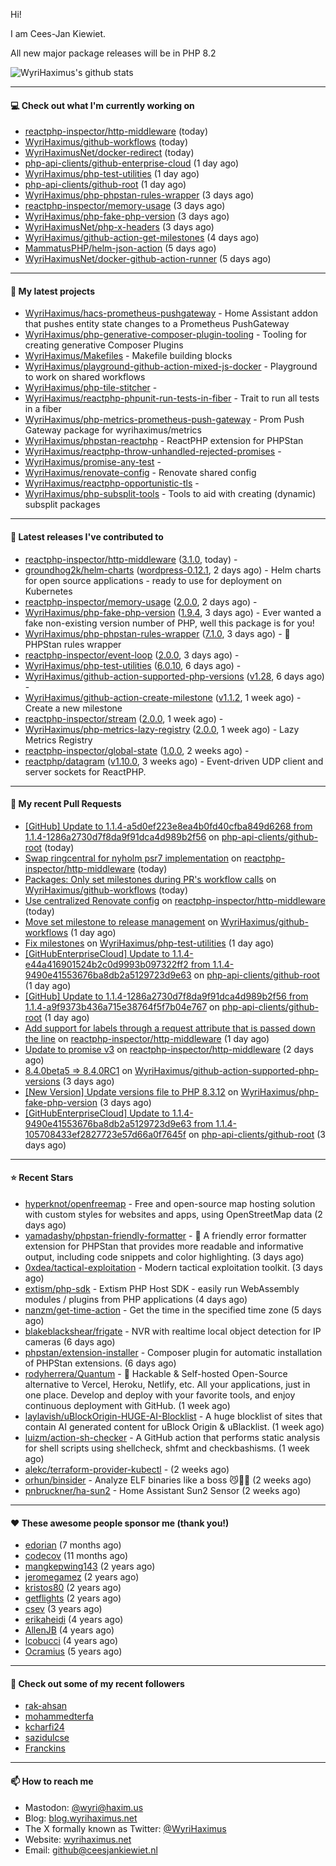 Hi!

I am Cees-Jan Kiewiet.

All new major package releases will be in PHP 8.2

![WyriHaximus's github stats](https://github-readme-stats.vercel.app/api?username=WyriHaximus&show_icons=true)

---

#### 💻 Check out what I'm currently working on

- [reactphp-inspector/http-middleware](https://github.com/reactphp-inspector/http-middleware) (today)
- [WyriHaximus/github-workflows](https://github.com/WyriHaximus/github-workflows) (today)
- [WyriHaximusNet/docker-redirect](https://github.com/WyriHaximusNet/docker-redirect) (today)
- [php-api-clients/github-enterprise-cloud](https://github.com/php-api-clients/github-enterprise-cloud) (1 day ago)
- [WyriHaximus/php-test-utilities](https://github.com/WyriHaximus/php-test-utilities) (1 day ago)
- [php-api-clients/github-root](https://github.com/php-api-clients/github-root) (1 day ago)
- [WyriHaximus/php-phpstan-rules-wrapper](https://github.com/WyriHaximus/php-phpstan-rules-wrapper) (3 days ago)
- [reactphp-inspector/memory-usage](https://github.com/reactphp-inspector/memory-usage) (3 days ago)
- [WyriHaximus/php-fake-php-version](https://github.com/WyriHaximus/php-fake-php-version) (3 days ago)
- [WyriHaximusNet/php-x-headers](https://github.com/WyriHaximusNet/php-x-headers) (3 days ago)
- [WyriHaximus/github-action-get-milestones](https://github.com/WyriHaximus/github-action-get-milestones) (4 days ago)
- [MammatusPHP/helm-json-action](https://github.com/MammatusPHP/helm-json-action) (5 days ago)
- [WyriHaximusNet/docker-github-action-runner](https://github.com/WyriHaximusNet/docker-github-action-runner) (5 days ago)

---

#### 🌱 My latest projects

- [WyriHaximus/hacs-prometheus-pushgateway](https://github.com/WyriHaximus/hacs-prometheus-pushgateway) - Home Assistant addon that pushes entity state changes to a Prometheus PushGateway
- [WyriHaximus/php-generative-composer-plugin-tooling](https://github.com/WyriHaximus/php-generative-composer-plugin-tooling) - Tooling for creating generative Composer Plugins
- [WyriHaximus/Makefiles](https://github.com/WyriHaximus/Makefiles) - Makefile building blocks
- [WyriHaximus/playground-github-action-mixed-js-docker](https://github.com/WyriHaximus/playground-github-action-mixed-js-docker) - Playground to work on shared workflows
- [WyriHaximus/php-tile-stitcher](https://github.com/WyriHaximus/php-tile-stitcher) - 
- [WyriHaximus/reactphp-phpunit-run-tests-in-fiber](https://github.com/WyriHaximus/reactphp-phpunit-run-tests-in-fiber) - Trait to run all tests in a fiber
- [WyriHaximus/php-metrics-prometheus-push-gateway](https://github.com/WyriHaximus/php-metrics-prometheus-push-gateway) - Prom Push Gateway package for wyrihaximus/metrics
- [WyriHaximus/phpstan-reactphp](https://github.com/WyriHaximus/phpstan-reactphp) - ReactPHP extension for PHPStan
- [WyriHaximus/reactphp-throw-unhandled-rejected-promises](https://github.com/WyriHaximus/reactphp-throw-unhandled-rejected-promises) - 
- [WyriHaximus/promise-any-test](https://github.com/WyriHaximus/promise-any-test) - 
- [WyriHaximus/renovate-config](https://github.com/WyriHaximus/renovate-config) - Renovate shared config
- [WyriHaximus/reactphp-opportunistic-tls](https://github.com/WyriHaximus/reactphp-opportunistic-tls) - 
- [WyriHaximus/php-subsplit-tools](https://github.com/WyriHaximus/php-subsplit-tools) - Tools to aid with creating (dynamic) subsplit packages

---

#### 🔭 Latest releases I've contributed to

- [reactphp-inspector/http-middleware](https://github.com/reactphp-inspector/http-middleware) ([3.1.0](https://github.com/reactphp-inspector/http-middleware/releases/tag/3.1.0), today) - 
- [groundhog2k/helm-charts](https://github.com/groundhog2k/helm-charts) ([wordpress-0.12.1](https://github.com/groundhog2k/helm-charts/releases/tag/wordpress-0.12.1), 2 days ago) - Helm charts for open source applications - ready to use for deployment on Kubernetes
- [reactphp-inspector/memory-usage](https://github.com/reactphp-inspector/memory-usage) ([2.0.0](https://github.com/reactphp-inspector/memory-usage/releases/tag/2.0.0), 2 days ago) - 
- [WyriHaximus/php-fake-php-version](https://github.com/WyriHaximus/php-fake-php-version) ([1.9.4](https://github.com/WyriHaximus/php-fake-php-version/releases/tag/1.9.4), 3 days ago) - Ever wanted a fake non-existing version number of PHP, well this package is for you!
- [WyriHaximus/php-phpstan-rules-wrapper](https://github.com/WyriHaximus/php-phpstan-rules-wrapper) ([7.1.0](https://github.com/WyriHaximus/php-phpstan-rules-wrapper/releases/tag/7.1.0), 3 days ago) - 🌯 PHPStan rules wrapper
- [reactphp-inspector/event-loop](https://github.com/reactphp-inspector/event-loop) ([2.0.0](https://github.com/reactphp-inspector/event-loop/releases/tag/2.0.0), 3 days ago) - 
- [WyriHaximus/php-test-utilities](https://github.com/WyriHaximus/php-test-utilities) ([6.0.10](https://github.com/WyriHaximus/php-test-utilities/releases/tag/6.0.10), 6 days ago) - 
- [WyriHaximus/github-action-supported-php-versions](https://github.com/WyriHaximus/github-action-supported-php-versions) ([v1.28](https://github.com/WyriHaximus/github-action-supported-php-versions/releases/tag/v1.28), 6 days ago) - 
- [WyriHaximus/github-action-create-milestone](https://github.com/WyriHaximus/github-action-create-milestone) ([v1.1.2](https://github.com/WyriHaximus/github-action-create-milestone/releases/tag/v1.1.2), 1 week ago) - Create a new milestone
- [reactphp-inspector/stream](https://github.com/reactphp-inspector/stream) ([2.0.0](https://github.com/reactphp-inspector/stream/releases/tag/2.0.0), 1 week ago) - 
- [WyriHaximus/php-metrics-lazy-registry](https://github.com/WyriHaximus/php-metrics-lazy-registry) ([2.0.0](https://github.com/WyriHaximus/php-metrics-lazy-registry/releases/tag/2.0.0), 1 week ago) - Lazy Metrics Registry
- [reactphp-inspector/global-state](https://github.com/reactphp-inspector/global-state) ([1.0.0](https://github.com/reactphp-inspector/global-state/releases/tag/1.0.0), 2 weeks ago) - 
- [reactphp/datagram](https://github.com/reactphp/datagram) ([v1.10.0](https://github.com/reactphp/datagram/releases/tag/v1.10.0), 3 weeks ago) - Event-driven UDP client and server sockets for ReactPHP.

---

#### 🔨 My recent Pull Requests

- [[GitHub] Update to 1.1.4-a5d0ef223e8ea4b0fd40cfba849d6268 from 1.1.4-1286a2730d7f8da9f91dca4d989b2f56](https://github.com/php-api-clients/github-root/pull/1301) on [php-api-clients/github-root](https://github.com/php-api-clients/github-root) (today)
- [Swap ringcentral for nyholm psr7 implementation](https://github.com/reactphp-inspector/http-middleware/pull/78) on [reactphp-inspector/http-middleware](https://github.com/reactphp-inspector/http-middleware) (today)
- [Packages: Only set milestones during PR&#39;s workflow calls](https://github.com/WyriHaximus/github-workflows/pull/42) on [WyriHaximus/github-workflows](https://github.com/WyriHaximus/github-workflows) (today)
- [Use centralized Renovate config](https://github.com/reactphp-inspector/http-middleware/pull/77) on [reactphp-inspector/http-middleware](https://github.com/reactphp-inspector/http-middleware) (today)
- [Move set milestone to release management](https://github.com/WyriHaximus/github-workflows/pull/41) on [WyriHaximus/github-workflows](https://github.com/WyriHaximus/github-workflows) (1 day ago)
- [Fix milestones](https://github.com/WyriHaximus/php-test-utilities/pull/944) on [WyriHaximus/php-test-utilities](https://github.com/WyriHaximus/php-test-utilities) (1 day ago)
- [[GitHubEnterpriseCloud] Update to 1.1.4-e44a416901524b2c0d9993b097322ff2 from 1.1.4-9490e41553676ba8db2a5129723d9e63](https://github.com/php-api-clients/github-root/pull/1300) on [php-api-clients/github-root](https://github.com/php-api-clients/github-root) (1 day ago)
- [[GitHub] Update to 1.1.4-1286a2730d7f8da9f91dca4d989b2f56 from 1.1.4-a9f9373b436a715e38764f5f7b04e767](https://github.com/php-api-clients/github-root/pull/1299) on [php-api-clients/github-root](https://github.com/php-api-clients/github-root) (1 day ago)
- [Add support for labels through a request attribute that is passed down the line](https://github.com/reactphp-inspector/http-middleware/pull/76) on [reactphp-inspector/http-middleware](https://github.com/reactphp-inspector/http-middleware) (1 day ago)
- [Update to promise v3](https://github.com/reactphp-inspector/http-middleware/pull/75) on [reactphp-inspector/http-middleware](https://github.com/reactphp-inspector/http-middleware) (2 days ago)
- [8.4.0beta5 =&gt; 8.4.0RC1](https://github.com/WyriHaximus/github-action-supported-php-versions/pull/58) on [WyriHaximus/github-action-supported-php-versions](https://github.com/WyriHaximus/github-action-supported-php-versions) (3 days ago)
- [[New Version] Update versions file to PHP 8.3.12](https://github.com/WyriHaximus/php-fake-php-version/pull/132) on [WyriHaximus/php-fake-php-version](https://github.com/WyriHaximus/php-fake-php-version) (3 days ago)
- [[GitHubEnterpriseCloud] Update to 1.1.4-9490e41553676ba8db2a5129723d9e63 from 1.1.4-105708433ef2827723e57d66a0f7645f](https://github.com/php-api-clients/github-root/pull/1298) on [php-api-clients/github-root](https://github.com/php-api-clients/github-root) (3 days ago)

---

#### ⭐ Recent Stars

- [hyperknot/openfreemap](https://github.com/hyperknot/openfreemap) - Free and open-source map hosting solution with custom styles for websites and apps, using OpenStreetMap data (2 days ago)
- [yamadashy/phpstan-friendly-formatter](https://github.com/yamadashy/phpstan-friendly-formatter) - 🤝 A friendly error formatter extension for PHPStan that provides more readable and informative output, including code snippets and color highlighting. (3 days ago)
- [0xdea/tactical-exploitation](https://github.com/0xdea/tactical-exploitation) - Modern tactical exploitation toolkit. (3 days ago)
- [extism/php-sdk](https://github.com/extism/php-sdk) - Extism PHP Host SDK - easily run WebAssembly modules / plugins from PHP applications (4 days ago)
- [nanzm/get-time-action](https://github.com/nanzm/get-time-action) - Get the time in the specified time zone (5 days ago)
- [blakeblackshear/frigate](https://github.com/blakeblackshear/frigate) - NVR with realtime local object detection for IP cameras (6 days ago)
- [phpstan/extension-installer](https://github.com/phpstan/extension-installer) - Composer plugin for automatic installation of PHPStan extensions. (6 days ago)
- [rodyherrera/Quantum](https://github.com/rodyherrera/Quantum) - 🚀 Hackable &amp; Self-hosted Open-Source alternative to Vercel, Heroku, Netlify, etc. All your applications, just in one place. Develop and deploy with your favorite tools, and enjoy continuous deployment with GitHub.  (1 week ago)
- [laylavish/uBlockOrigin-HUGE-AI-Blocklist](https://github.com/laylavish/uBlockOrigin-HUGE-AI-Blocklist) - A huge blocklist of sites that contain AI generated content for uBlock Origin &amp; uBlacklist. (1 week ago)
- [luizm/action-sh-checker](https://github.com/luizm/action-sh-checker) - A GitHub action that performs static analysis for shell scripts using shellcheck, shfmt and checkbashisms. (1 week ago)
- [alekc/terraform-provider-kubectl](https://github.com/alekc/terraform-provider-kubectl) -  (2 weeks ago)
- [orhun/binsider](https://github.com/orhun/binsider) - Analyze ELF binaries like a boss 😼🕵️‍♂️ (2 weeks ago)
- [pnbruckner/ha-sun2](https://github.com/pnbruckner/ha-sun2) - Home Assistant Sun2 Sensor (2 weeks ago)

---

#### ❤️ These awesome people sponsor me (thank you!)

- [edorian](https://github.com/edorian) (7 months ago)
- [codecov](https://github.com/codecov) (11 months ago)
- [mangkepwing143](https://github.com/mangkepwing143) (2 years ago)
- [jeromegamez](https://github.com/jeromegamez) (2 years ago)
- [kristos80](https://github.com/kristos80) (2 years ago)
- [getflights](https://github.com/getflights) (2 years ago)
- [csev](https://github.com/csev) (3 years ago)
- [erikaheidi](https://github.com/erikaheidi) (4 years ago)
- [AllenJB](https://github.com/AllenJB) (4 years ago)
- [lcobucci](https://github.com/lcobucci) (4 years ago)
- [Ocramius](https://github.com/Ocramius) (5 years ago)

---

#### 👯 Check out some of my recent followers

- [rak-ahsan](https://github.com/rak-ahsan)
- [mohammedterfa](https://github.com/mohammedterfa)
- [kcharfi24](https://github.com/kcharfi24)
- [sazidulcse](https://github.com/sazidulcse)
- [Franckins](https://github.com/Franckins)

---

#### 📫 How to reach me

- Mastodon: [@wyri@haxim.us](https://toot-toot.wyrihaxim.us/@wyri)
- Blog: [blog.wyrihaximus.net](https://blog.wyrihaximus.net/)
- The X formally known as Twitter: [@WyriHaximus](https://twitter.com/WyriHaximus)
- Website: [wyrihaximus.net](https://wyrihaximus.net/)
- Email: [github@ceesjankiewiet.nl](mailto:github@ceesjankiewiet.nl)
